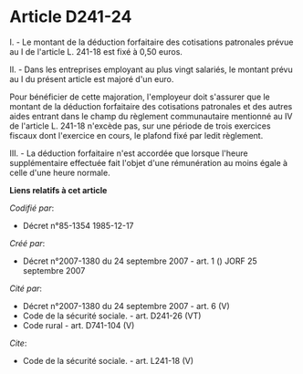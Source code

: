 # Article D241-24

I. - Le montant de la déduction forfaitaire des cotisations patronales prévue au I de l'article L. 241-18 est fixé à 0,50
euros.

II. - Dans les entreprises employant au plus vingt salariés, le montant prévu au I du présent article est majoré d'un euro.

Pour bénéficier de cette majoration, l'employeur doit s'assurer que le montant de la déduction forfaitaire des cotisations
patronales et des autres aides entrant dans le champ du règlement communautaire mentionné au IV de l'article L. 241-18
n'excède pas, sur une période de trois exercices fiscaux dont l'exercice en cours, le plafond fixé par ledit règlement.

III. - La déduction forfaitaire n'est accordée que lorsque l'heure supplémentaire effectuée fait l'objet d'une rémunération
au moins égale à celle d'une heure normale.

**Liens relatifs à cet article**

_Codifié par_:

  - Décret n°85-1354 1985-12-17

_Créé par_:

  - Décret n°2007-1380 du 24 septembre 2007 - art. 1 () JORF 25 septembre 2007

_Cité par_:

  - Décret n°2007-1380 du 24 septembre 2007 - art. 6 (V)
  - Code de la sécurité sociale. - art. D241-26 (VT)
  - Code rural - art. D741-104 (V)

_Cite_:

  - Code de la sécurité sociale. - art. L241-18 (V)

